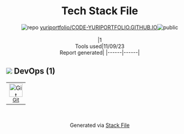 <!--
--- Readme.md Snippet without images Start ---
## Tech Stack
yuriportfolio/CODE-YURIPORTFOLIO.GITHUB.IO is built on the following main stack:

Full tech stack [here](/techstack.md)
--- Readme.md Snippet without images End ---

--- Readme.md Snippet with images Start ---
## Tech Stack
yuriportfolio/CODE-YURIPORTFOLIO.GITHUB.IO is built on the following main stack:

Full tech stack [here](/techstack.md)
--- Readme.md Snippet with images End ---
-->
<div align="center">

# Tech Stack File
![](https://img.stackshare.io/repo.svg "repo") [yuriportfolio/CODE-YURIPORTFOLIO.GITHUB.IO](https://github.com/yuriportfolio/CODE-YURIPORTFOLIO.GITHUB.IO)![](https://img.stackshare.io/public_badge.svg "public")
<br/><br/>
|1<br/>Tools used|11/09/23 <br/>Report generated|
|------|------|
</div>

## <img src='https://img.stackshare.io/devops.svg'/> DevOps (1)
<table><tr>
  <td align='center'>
  <img width='36' height='36' src='https://img.stackshare.io/service/1046/git.png' alt='Git'>
  <br>
  <sub><a href="http://git-scm.com/">Git</a></sub>
  <br>
  <sub></sub>
</td>

</tr>
</table>

<br/>
<div align='center'>

Generated via [Stack File](https://github.com/apps/stack-file)
